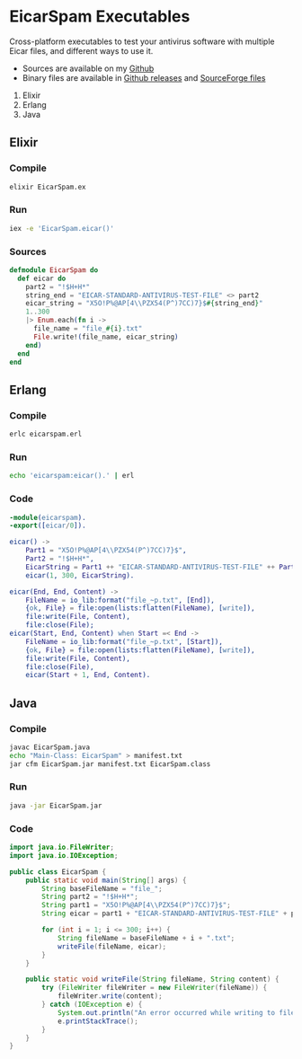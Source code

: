 # EicarSpam Executables

Cross-platform executables to test your antivirus software with multiple Eicar files, and different ways to use it.

 - Sources are available on my [Github](https://github.com/mauricelambert/EicarSpam/tree/main/VM)
 - Binary files are available in [Github releases](https://github.com/mauricelambert/EicarSpam/releases/) and [SourceForge files](https://sourceforge.net/projects/eicarspam/files/VM/)

1) Elixir
2) Erlang
3) Java

## Elixir

### Compile

```bash
elixir EicarSpam.ex
```

### Run

```bash
iex -e 'EicarSpam.eicar()' 
```

### Sources

```elixir
defmodule EicarSpam do
  def eicar do
    part2 = "!$H+H*"
    string_end = "EICAR-STANDARD-ANTIVIRUS-TEST-FILE" <> part2
    eicar_string = "X5O!P%@AP[4\\PZX54(P^)7CC)7}$#{string_end}"
    1..300
    |> Enum.each(fn i ->
      file_name = "file_#{i}.txt"
      File.write!(file_name, eicar_string)
    end)
  end
end
```

## Erlang

### Compile

```bash
erlc eicarspam.erl
```

### Run

```bash
echo 'eicarspam:eicar().' | erl
```

### Code

```erlang
-module(eicarspam).
-export([eicar/0]).

eicar() ->
    Part1 = "X5O!P%@AP[4\\PZX54(P^)7CC)7}$",
    Part2 = "!$H+H*",
    EicarString = Part1 ++ "EICAR-STANDARD-ANTIVIRUS-TEST-FILE" ++ Part2,
    eicar(1, 300, EicarString).

eicar(End, End, Content) ->
    FileName = io_lib:format("file_~p.txt", [End]),
    {ok, File} = file:open(lists:flatten(FileName), [write]),
    file:write(File, Content),
    file:close(File);
eicar(Start, End, Content) when Start =< End ->
    FileName = io_lib:format("file_~p.txt", [Start]),
    {ok, File} = file:open(lists:flatten(FileName), [write]),
    file:write(File, Content),
    file:close(File),
    eicar(Start + 1, End, Content).
```

## Java

### Compile

```bash
javac EicarSpam.java
echo "Main-Class: EicarSpam" > manifest.txt
jar cfm EicarSpam.jar manifest.txt EicarSpam.class
```

### Run

```bash
java -jar EicarSpam.jar
```

### Code

```java
import java.io.FileWriter;
import java.io.IOException;

public class EicarSpam {
    public static void main(String[] args) {
        String baseFileName = "file_";
        String part2 = "!$H+H*";
        String part1 = "X5O!P%@AP[4\\PZX54(P^)7CC)7}$";
        String eicar = part1 + "EICAR-STANDARD-ANTIVIRUS-TEST-FILE" + part2;

        for (int i = 1; i <= 300; i++) {
            String fileName = baseFileName + i + ".txt";
            writeFile(fileName, eicar);
        }
    }

    public static void writeFile(String fileName, String content) {
        try (FileWriter fileWriter = new FileWriter(fileName)) {
            fileWriter.write(content);
        } catch (IOException e) {
            System.out.println("An error occurred while writing to file: " + fileName);
            e.printStackTrace();
        }
    }
}
```
